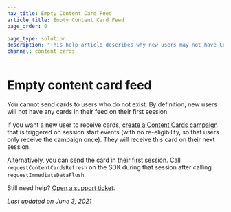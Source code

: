 ```yaml
---
nav_title: Empty Content Card Feed
article_title: Empty Content Card Feed
page_order: 0

page_type: solution
description: "This help article describes why new users may not have Content Cards in their feed, and how to resolve this issue."
channel: content cards
---
```


# Empty content card feed

You cannot send cards to users who do not exist. By definition, new users will not have any cards in their feed on their first session.

If you want a new user to receive cards, [create a Content Cards campaign]({{site.baseurl}}/user_guide/message_building_by_channel/content_cards/overview/#content-cards) that is triggered on session start events (with no re-eligibility, so that users only receive the campaign once). They will receive this card on their next session. 

Alternatively, you can send the card in their first session. Call `requestContentCardsRefresh` on the SDK during that session after calling `requestImmediateDataFlush`.

Still need help? [Open a support ticket]({{site.baseurl}}/support_contact/).

_Last updated on June 3, 2021_